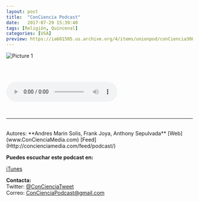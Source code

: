 ```yaml
---
layout: post
title:  "ConCiencia Podcast"
date:   2017-07-29 15:39:40
tags: [Religión, Quincenal]
categories: [USA]
preview: https://ia601505.us.archive.org/4/items/unionpod/conCiencia300.JPG
---
```


![Picture 1](https://ia601505.us.archive.org/4/items/unionpod/conCiencia500.JPG)  

<br/>  
<br/>

<!--descripción del podcast va aquí  

<br/>

## Escucha el último episodio  


<!--reproductor-feed=Http://concienciamedia.com/feed/podcast/-->
<!--reproductor-start-->
<audio id="audio" preload="auto" controls="" src="http://media.blubrry.com/conciencia/content.blubrry.com/conciencia/30_Randy_Alfaro_half.mp3"></audio>
<!--reproductor-end-->

<br>


_ _ _  

<br>  
Autores: **Andres Marin Solis, Frank Joya, Anthony Sepulvada**  
[Web](www.ConCienciaMedia.com)
[Feed](Http://concienciamedia.com/feed/podcast/)

**Puedes escuchar este podcast en:**  

[iTunes](https://itunes.apple.com/us/podcast/conciencia-podcast/id995139024?mt=2&uo=10)


**Contacta:**  
Twitter: [@ConCienciaTweet](https://twitter.com/ConCienciaTweet)   
Correo:  ConCienciaPodcast@gmail.com







